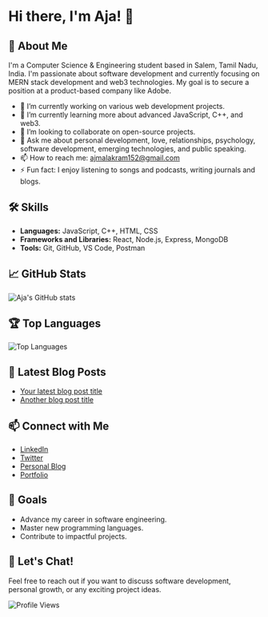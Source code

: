 # Hi there, I'm Aja! 👋

## 🚀 About Me
I'm a Computer Science & Engineering student based in Salem, Tamil Nadu, India. I'm passionate about software development and currently focusing on MERN stack development and web3 technologies. My goal is to secure a position at a product-based company like Adobe.

- 🔭 I’m currently working on various web development projects.
- 🌱 I’m currently learning more about advanced JavaScript, C++, and web3.
- 🤝 I’m looking to collaborate on open-source projects.
- 💬 Ask me about personal development, love, relationships, psychology, software development, emerging technologies, and public speaking.
- 📫 How to reach me: [ajmalakram152@gmail.com](mailto:ajmalakram152@gmail.com)
- ⚡ Fun fact: I enjoy listening to songs and podcasts, writing journals and blogs.

## 🛠️ Skills
- **Languages:** JavaScript, C++, HTML, CSS
- **Frameworks and Libraries:** React, Node.js, Express, MongoDB
- **Tools:** Git, GitHub, VS Code, Postman

## 📈 GitHub Stats
![Aja's GitHub stats](https://github-readme-stats.vercel.app/api?username=Cyber-Aju&show_icons=true&theme=radical)

## 🏆 Top Languages
![Top Languages](https://github-readme-stats.vercel.app/api/top-langs/?username=Cyber-Aju&layout=compact&theme=radical)

## 📝 Latest Blog Posts
<!-- BLOG-POST-LIST:START -->
- [Your latest blog post title](https://cyber-aju.github.io/Blog/)
- [Another blog post title](https://cyber-aju.github.io/Blog/)
<!-- BLOG-POST-LIST:END -->

## 📫 Connect with Me
- [LinkedIn](https://www.linkedin.com/in/ajmal-akram/)
- [Twitter](https://twitter.com/Psycoaju)
- [Personal Blog](https://cyber-aju.github.io/Blog/)
- [Portfolio](https://loner-bytes-portfolio.vercel.app/)

## 🎯 Goals
- Advance my career in software engineering.
- Master new programming languages.
- Contribute to impactful projects.

## 💬 Let's Chat!
Feel free to reach out if you want to discuss software development, personal growth, or any exciting project ideas.

![Profile Views](https://komarev.com/ghpvc/?username=Cyber-Aju&color=blueviolet)
